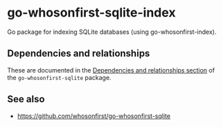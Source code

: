 # go-whosonfirst-sqlite-index

Go package for indexing SQLite databases (using go-whosonfirst-index).

## Dependencies and relationships

These are documented in the [Dependencies and relationships section](https://github.com/whosonfirst/go-whosonfirst-sqlite#dependencies-and-relationships) of the `go-whosonfirst-sqlite` package.

## See also

* https://github.com/whosonfirst/go-whosonfirst-sqlite
